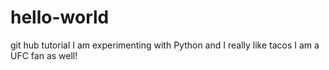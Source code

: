 # hello-world
git hub tutorial
I am experimenting with Python and I really like tacos
I am a UFC fan as well!
